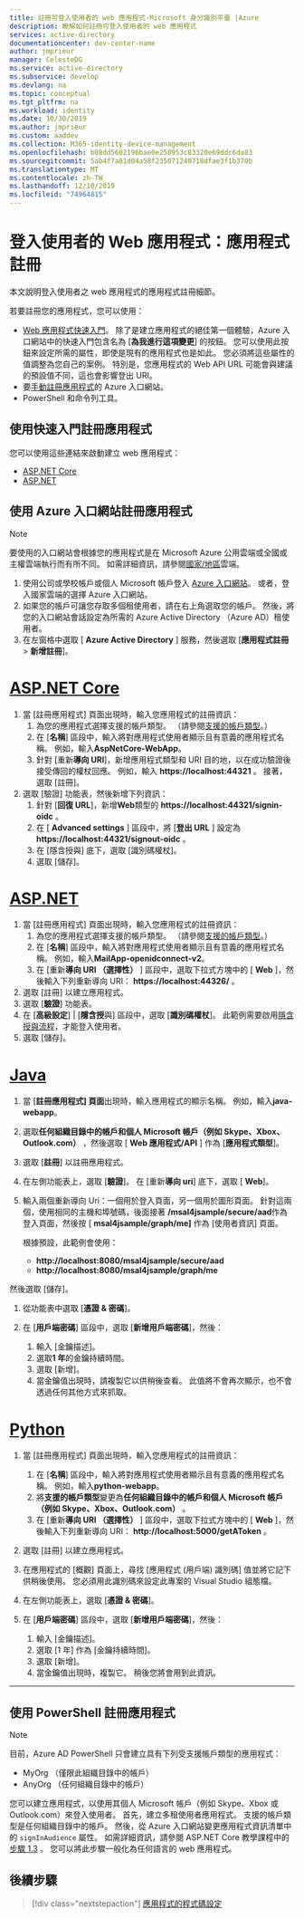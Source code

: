 ```yaml
---
title: 註冊可登入使用者的 web 應用程式-Microsoft 身分識別平臺 |Azure
description: 瞭解如何註冊可登入使用者的 web 應用程式
services: active-directory
documentationcenter: dev-center-name
author: jmprieur
manager: CelesteDG
ms.service: active-directory
ms.subservice: develop
ms.devlang: na
ms.topic: conceptual
ms.tgt_pltfrm: na
ms.workload: identity
ms.date: 10/30/2019
ms.author: jmprieur
ms.custom: aaddev
ms.collection: M365-identity-device-management
ms.openlocfilehash: b08dd5602196bae0e250953c83320e69ddc6da83
ms.sourcegitcommit: 5ab4f7a81d04a58f235071240718dfae3f1b370b
ms.translationtype: MT
ms.contentlocale: zh-TW
ms.lasthandoff: 12/10/2019
ms.locfileid: "74964815"
---
```

# <a name="web-app-that-signs-in-users-app-registration"></a>登入使用者的 Web 應用程式：應用程式註冊

本文說明登入使用者之 web 應用程式的應用程式註冊細節。

若要註冊您的應用程式，您可以使用：

- [Web 應用程式快速入門](#register-an-app-by-using-the-quickstarts)。 除了是建立應用程式的絕佳第一個體驗，Azure 入口網站中的快速入門包含名為 [**為我進行這項變更**] 的按鈕。 您可以使用此按鈕來設定所需的屬性，即使是現有的應用程式也是如此。 您必須將這些屬性的值調整為您自己的案例。 特別是，您應用程式的 Web API URL 可能會與建議的預設值不同，這也會影響登出 URI。
- 要[手動註冊應用程式](#register-an-app-by-using-the-azure-portal)的 Azure 入口網站。
- PowerShell 和命令列工具。

## <a name="register-an-app-by-using-the-quickstarts"></a>使用快速入門註冊應用程式

您可以使用這些連結來啟動建立 web 應用程式：

- [ASP.NET Core](https://aka.ms/aspnetcore2-1-aad-quickstart-v2)
- [ASP.NET](https://ms.portal.azure.com/#blade/Microsoft_AAD_RegisteredApps/applicationsListBlade/quickStartType/AspNetWebAppQuickstartPage/sourceType/docs)

## <a name="register-an-app-by-using-the-azure-portal"></a>使用 Azure 入口網站註冊應用程式

> [!NOTE]
> 要使用的入口網站會根據您的應用程式是在 Microsoft Azure 公用雲端或全國或主權雲端執行而有所不同。 如需詳細資訊，請參閱[國家/地區](./authentication-national-cloud.md#app-registration-endpoints)雲端。


1. 使用公司或學校帳戶或個人 Microsoft 帳戶登入 [Azure 入口網站](https://portal.azure.com)。 或者，登入國家雲端的選擇 Azure 入口網站。
1. 如果您的帳戶可讓您存取多個租使用者，請在右上角選取您的帳戶。 然後，將您的入口網站會話設定為所需的 Azure Active Directory （Azure AD）租使用者。
1. 在左窗格中選取 [ **Azure Active Directory** ] 服務，然後選取 [**應用程式註冊** > **新增註冊**]。

# <a name="aspnet-coretabaspnetcore"></a>[ASP.NET Core](#tab/aspnetcore)

1. 當 [註冊應用程式] 頁面出現時，輸入您應用程式的註冊資訊：
   1. 為您的應用程式選擇支援的帳戶類型。 （請參閱[支援的帳戶類型](./v2-supported-account-types.md)。）
   1. 在 [**名稱**] 區段中，輸入將對應用程式使用者顯示且有意義的應用程式名稱。 例如，輸入**AspNetCore-WebApp**。
   1. 針對 [重新**導向 URI**]，新增應用程式類型和 URI 目的地，以在成功驗證後接受傳回的權杖回應。 例如，輸入 **https://localhost:44321** 。 接著，選取 [註冊]。
1. 選取 [驗證] 功能表，然後新增下列資訊：
   1. 針對 [**回復 URL**]，新增**Web**類型的 **https://localhost:44321/signin-oidc** 。
   1. 在 [ **Advanced settings** ] 區段中，將 [**登出 URL** ] 設定為 **https://localhost:44321/signout-oidc** 。
   1. 在 [隱含授與] 底下，選取 [識別碼權杖]。
   1. 選取 [儲存]。

# <a name="aspnettabaspnet"></a>[ASP.NET](#tab/aspnet)

1. 當 [註冊應用程式] 頁面出現時，輸入您應用程式的註冊資訊：
   1. 為您的應用程式選擇支援的帳戶類型。 （請參閱[支援的帳戶類型](./v2-supported-account-types.md)。）
   1. 在 [**名稱**] 區段中，輸入將對應用程式使用者顯示且有意義的應用程式名稱。 例如，輸入**MailApp-openidconnect-v2**。
   1. 在 [重新**導向 URI （選擇性）** ] 區段中，選取下拉式方塊中的 [ **Web** ]，然後輸入下列重新導向 URI： **https://localhost:44326/** 。
1. 選取 [註冊] 以建立應用程式。
1. 選取 [**驗證**] 功能表。
1. 在 [**高級設定**] | [**隱含授**與] 區段中，選取 [**識別碼權杖**]。 此範例需要啟用[隱含授與流程](v2-oauth2-implicit-grant-flow.md)，才能登入使用者。
1. 選取 [儲存]。

# <a name="javatabjava"></a>[Java](#tab/java)

1. 當 [**註冊應用程式] 頁面**出現時，輸入應用程式的顯示名稱。 例如，輸入**java-webapp**。
1. 選取**任何組織目錄中的帳戶和個人 Microsoft 帳戶（例如 Skype、Xbox、Outlook.com）** ，然後選取 [ **Web 應用程式/API** ] 作為 [**應用程式類型**]。
1. 選取 [**註冊**] 以註冊應用程式。
1. 在左側功能表上，選取 [**驗證**]。 在 [重新**導向 uri**] 底下，選取 [ **Web**]。

1. 輸入兩個重新導向 Uri：一個用於登入頁面，另一個用於圖形頁面。 針對這兩個，使用相同的主機和埠號碼，後面接著 **/msal4jsample/secure/aad**作為登入頁面，然後按 [ **msal4jsample/graph/me]** 作為 [使用者資訊] 頁面。

   根據預設，此範例會使用：

   - **http://localhost:8080/msal4jsample/secure/aad**
   - **http://localhost:8080/msal4jsample/graph/me**

  然後選取 [儲存]。

1. 從功能表中選取 [**憑證 & 密碼**]。
1. 在 [**用戶端密碼**] 區段中，選取 [**新增用戶端密碼**]，然後：

   1. 輸入 [金鑰描述]。
   1. 選取**1 年**的金鑰持續時間。
   1. 選取 [新增]。
   1. 當金鑰值出現時，請複製它以供稍後查看。 此值將不會再次顯示，也不會透過任何其他方式來抓取。

# <a name="pythontabpython"></a>[Python](#tab/python)

1. 當 [註冊應用程式] 頁面出現時，輸入您應用程式的註冊資訊：
   1. 在 [**名稱**] 區段中，輸入將對應用程式使用者顯示且有意義的應用程式名稱。 例如，輸入**python-webapp**。
   1. 將**支援的帳戶類型**變更為**任何組織目錄中的帳戶和個人 Microsoft 帳戶（例如 Skype、Xbox、Outlook.com）** 。
   1. 在 [重新**導向 URI （選擇性）** ] 區段中，選取下拉式方塊中的 [ **Web** ]，然後輸入下列重新導向 URI： **http://localhost:5000/getAToken** 。
1. 選取 [註冊] 以建立應用程式。
1. 在應用程式的 [概觀] 頁面上，尋找 [應用程式 (用戶端) 識別碼] 值並將它記下供稍後使用。 您必須用此識別碼來設定此專案的 Visual Studio 組態檔。
1. 在左側功能表上，選取 [**憑證 & 密碼**]。
1. 在 [**用戶端密碼**] 區段中，選取 [**新增用戶端密碼**]，然後：

   1. 輸入 [金鑰描述]。
   1. 選取 [1 年] 作為 [金鑰持續時間]。
   1. 選取 [新增]。
   1. 當金鑰值出現時，複製它。 稍後您將會用到此資訊。
---

## <a name="register-an-app-by-using-powershell"></a>使用 PowerShell 註冊應用程式

> [!NOTE]
> 目前，Azure AD PowerShell 只會建立具有下列受支援帳戶類型的應用程式：
>
> - MyOrg （僅限此組織目錄中的帳戶）
> - AnyOrg （任何組織目錄中的帳戶）
>
> 您可以建立應用程式，以使用其個人 Microsoft 帳戶（例如 Skype、Xbox 或 Outlook.com）來登入使用者。 首先，建立多租使用者應用程式。 支援的帳戶類型是任何組織目錄中的帳戶。 然後，從 Azure 入口網站變更應用程式資訊清單中的 `signInAudience` 屬性。 如需詳細資訊，請參閱 ASP.NET Core 教學課程中的[步驟 1.3](https://github.com/Azure-Samples/active-directory-aspnetcore-webapp-openidconnect-v2/tree/master/1-WebApp-OIDC/1-3-AnyOrgOrPersonal#step-1-register-the-sample-with-your-azure-ad-tenant) 。 您可以將此步驟一般化為任何語言的 web 應用程式。

## <a name="next-steps"></a>後續步驟

> [!div class="nextstepaction"]
> [應用程式的程式碼設定](scenario-web-app-sign-user-app-configuration.md)
